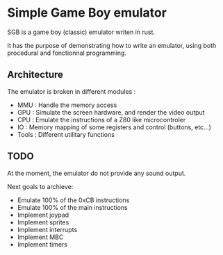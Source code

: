 Simple Game Boy emulator
========================

SGB is a game boy (classic) emulator writen in rust.

It has the purpose of demonstrating how to write an emulator,
using both procedural and fonctionnal programming.

Architecture
------------

The emulator is broken in different modules :
* MMU : Handle the memory access
* GPU : Simulate the screen hardware, and render the video output
* CPU : Emulate the instructions of a Z80 like microcontroler
* IO  : Memory mapping of some registers and control (buttons, etc...)
* Tools : Different utilitary functions

TODO
----

At the moment, the emulator do not provide any sound output.

Next goals to archieve:
* Emulate 100% of the 0xCB instructions
* Emulate 100% of the main instructions
* Implement joypad
* Implement sprites
* Implement interrupts
* Implement MBC
* Implement timers
